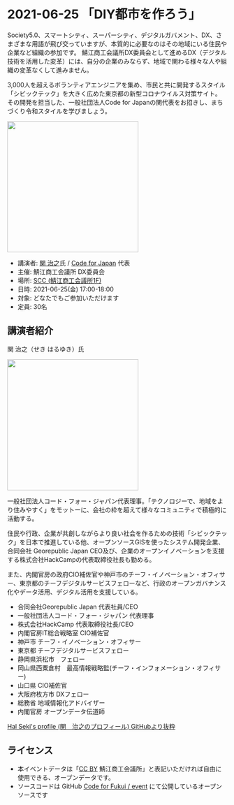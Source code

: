 # 2021-06-25 「DIY都市を作ろう」

Society5.0、スマートシティ、スーパーシティ、デジタルガバメント、DX、さまざまな用語が飛び交っていますが、本質的に必要なのはその地域にいる住民や企業など組織の参加です。
鯖江商工会議所DX委員会として進めるDX（デジタル技術を活用した変革）には、自分の企業のみならず、地域で関わる様々な人や組織の変革なくして進みません。

3,000人を超えるボランティアエンジニアを集め、市民と共に開発するスタイル「シビックテック」を大きく広めた東京都の新型コロナウイルス対策サイト。
その開発を担当した、一般社団法人Code for Japanの関代表をお招きし、まちづくり令和スタイルを学びましょう。

<img src="https://raw.githubusercontent.com/halsk/profile/master/images/profile_image3.jpg" height="300">

- 講演者: [関 治之](https://ja.wikipedia.org/wiki/%E9%96%A2%E6%B2%BB%E4%B9%8B)氏 / [Code for Japan](https://www.code4japan.org/) 代表
- 主催: 鯖江商工会議所 DX委員会
- 場所: [SCC (鯖江商工会議所1F)](https://www.google.com/maps/search/%E9%AF%96%E6%B1%9F%E5%95%86%E5%B7%A5%E4%BC%9A%E8%AD%B0%E6%89%80/@35.9469562,136.1832057,20.05z)
- 日時: 2021-06-25(金) 17:00-18:00
- 対象: どなたでもご参加いただけます
- 定員: 30名

## 講演者紹介

関 治之（せき はるゆき）氏

<img src="https://raw.githubusercontent.com/halsk/profile/master/images/profile_image.jpg" height="300">

一般社団法人コード・フォー・ジャパン代表理事。「テクノロジーで、地域をより住みやすく」をモットーに、会社の枠を超えて様々なコミュニティで積極的に活動する。

住民や行政、企業が共創しながらより良い社会を作るための技術「シビックテック」を日本で推進している他、オープンソースGISを使ったシステム開発企業、合同会社 Georepublic Japan CEO及び、企業のオープンイノベーションを支援する株式会社HackCampの代表取締役社長も勤める。

また、内閣官房の政府CIO補佐官や神戸市のチーフ・イノベーション・オフィサー、東京都のチーフデジタルサービスフェローなど、行政のオープンガバナンス化やデータ活用、デジタル活用を支援している。

- 合同会社Georepublic Japan 代表社員/CEO
- 一般社団法人コード・フォー・ジャパン 代表理事
- 株式会社HackCamp 代表取締役社長/CEO
- 内閣官房IT総合戦略室 CIO補佐官
- 神戸市 チーフ・イノベーション・オフィサー
- 東京都 チーフデジタルサービスフェロー
- 静岡県浜松市　フェロー
- 岡山県西粟倉村　最高情報戦略監(チーフ・インフォメーション・オフィサー)
- 山口県 CIO補佐官
- 大阪府枚方市 DXフェロー
- 総務省 地域情報化アドバイザー
- 内閣官房 オープンデータ伝道師

[Hal Seki's profile (関　治之のプロフィール) GitHubより抜粋](https://github.com/halsk/profile)

## ライセンス

- 本イベントデータは「[CC BY](https://creativecommons.org/licenses/by/4.0/deed.ja) 鯖江商工会議所」と表記いただければ自由に使用できる、オープンデータです。
- ソースコードは GitHub [Code for Fukui / event](https://github.com/code4fukui/event/) にて公開しているオープンソースです

